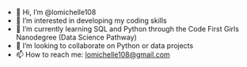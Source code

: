 - 👋 Hi, I’m @lomichelle108
- 👀 I’m interested in developing my coding skills
- 🌱 I’m currently learning SQL and Python through the Code First Girls Nanodegree (Data Science Pathway)
- 💞️ I’m looking to collaborate on Python or data projects
- 📫 How to reach me: lomichelle108@gmail.com

<!---
lomichelle108/lomichelle108 is a ✨ special ✨ repository because its `README.md` (this file) appears on your GitHub profile.
You can click the Preview link to take a look at your changes.
--->
